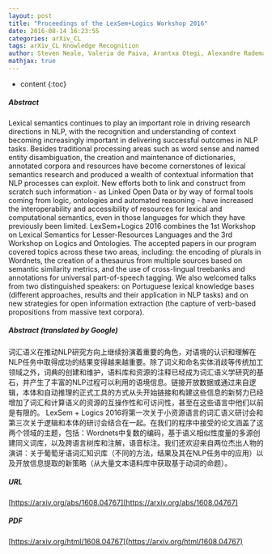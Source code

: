 ```yaml
---
layout: post
title: "Proceedings of the LexSem+Logics Workshop 2016"
date: 2016-08-14 16:23:55
categories: arXiv_CL
tags: arXiv_CL Knowledge Recognition
author: Steven Neale, Valeria de Paiva, Arantxa Otegi, Alexandre Rademaker
mathjax: true
---
```


* content
{:toc}

##### Abstract
Lexical semantics continues to play an important role in driving research directions in NLP, with the recognition and understanding of context becoming increasingly important in delivering successful outcomes in NLP tasks. Besides traditional processing areas such as word sense and named entity disambiguation, the creation and maintenance of dictionaries, annotated corpora and resources have become cornerstones of lexical semantics research and produced a wealth of contextual information that NLP processes can exploit. New efforts both to link and construct from scratch such information - as Linked Open Data or by way of formal tools coming from logic, ontologies and automated reasoning - have increased the interoperability and accessibility of resources for lexical and computational semantics, even in those languages for which they have previously been limited. LexSem+Logics 2016 combines the 1st Workshop on Lexical Semantics for Lesser-Resources Languages and the 3rd Workshop on Logics and Ontologies. The accepted papers in our program covered topics across these two areas, including: the encoding of plurals in Wordnets, the creation of a thesaurus from multiple sources based on semantic similarity metrics, and the use of cross-lingual treebanks and annotations for universal part-of-speech tagging. We also welcomed talks from two distinguished speakers: on Portuguese lexical knowledge bases (different approaches, results and their application in NLP tasks) and on new strategies for open information extraction (the capture of verb-based propositions from massive text corpora).

##### Abstract (translated by Google)
词汇语义在推动NLP研究方向上继续扮演着重要的角色，对语境的认识和理解在NLP任务中取得成功的结果变得越来越重要。除了词义和命名实体消歧等传统加工领域之外，词典的创建和维护，语料库和资源的注释已经成为词汇语义学研究的基石，并产生了丰富的NLP过程可以利用的语境信息。链接开放数据或通过来自逻辑，本体和自动推理的正式工具的方式从头开始链接和构建这些信息的新努力已经增加了词汇和计算语义的资源的互操作性和可访问性，甚至在这些语言中他们以前是有限的。 LexSem + Logics 2016将第一次关于小资源语言的词汇语义研讨会和第三次关于逻辑和本体的研讨会结合在一起。在我们的程序中接受的论文涵盖了这两个领域的主题，包括：Wordnets中复数的编码，基于语义相似性度量的多源创建同义词库，以及跨语言树库和注解，语音标注。我们还欢迎来自两位杰出人物的演讲：关于葡萄牙语词汇知识库（不同的方法，结果及其在NLP任务中的应用）以及开放信息提取的新策略（从大量文本语料库中获取基于动词的命题）。

##### URL
[https://arxiv.org/abs/1608.04767](https://arxiv.org/abs/1608.04767)

##### PDF
[https://arxiv.org/html/1608.04767](https://arxiv.org/html/1608.04767)

